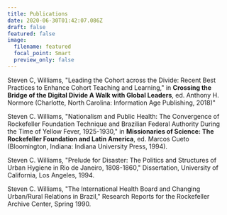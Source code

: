 ```yaml
---
title: Publications
date: 2020-06-30T01:42:07.086Z
draft: false
featured: false
image:
  filename: featured
  focal_point: Smart
  preview_only: false
---
```

Steven C, Williams, "Leading the Cohort across the Divide: Recent Best Practices to Enhance Cohort Teaching and Learning," in **Crossing the Bridge of the Digital Divide A Walk with Global Leaders**, ed. Anthony H. Normore (Charlotte, North Carolina: Information Age Publishing, 2018)"

Steven C. Williams, "Nationalism and Public Health: The Convergence of Rockefeller Foundation Technique and Brazilian Federal Authority During the Time of Yellow Fever, 1925-1930," in **Missionaries of Science: The Rockefeller Foundation and Latin America**, ed. Marcos Cueto (Bloomington, Indiana: Indiana University Press, 1994).

Steven C. Williams, "Prelude for Disaster: The Politics and Structures of Urban Hygiene in Rio de Janeiro, 1808-1860," Dissertation, University of California, Los Angeles, 1994.

Steven C. Williams, "The International Health Board and Changing Urban/Rural Relations in Brazil," Research Reports for the Rockefeller Archive Center, Spring 1990.